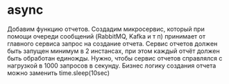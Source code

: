 # async

Добавим функцию отчетов. Создадим микросервис, который при помощи очереди сообщений (RabbitMQ, Kafka и т п) принимает от главного сервиса запрос на создание отчета. Сервис отчетов должен быть запущен минимум в 2 инстансах, при этом каждый отчёт должен быть обработан единожды. Нужно, чтобы сервис отчетов справлялся с нагрузкой в 1000 запросов в секунду. Бизнес логику создания отчета можно заменить time.sleep(10sec)
